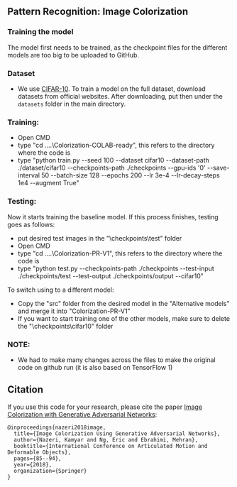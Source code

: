 
## Pattern Recognition: Image Colorization

### Training the model
The model first needs to be trained, as the checkpoint files for the different models are too big to be uploaded to GitHub.

### Dataset
- We use [CIFAR-10](https://www.cs.toronto.edu/~kriz/cifar.html). To train a model on the full dataset, download datasets from official websites.
After downloading, put then under the `datasets` folder in the main directory.

### Training:
- Open CMD
- type "cd ....\Colorization-COLAB-ready", this refers to the directory where the code is
- type "python train.py --seed 100 --dataset cifar10 --dataset-path ./dataset/cifar10 --checkpoints-path ./checkpoints --gpu-ids '0' --save-interval 50 --batch-size 128 --epochs 200 --lr 3e-4 --lr-decay-steps 1e4 --augment True"

### Testing:
Now it starts training the baseline model. If this process finishes, testing goes as follows:
- put desired test images in the "\checkpoints\test" folder
- Open CMD
- type "cd ....\Colorization-PR-V1", this refers to the directory where the code is
- type "python test.py --checkpoints-path ./checkpoints --test-input ./checkpoints/test --test-output ./checkpoints/output --cifar10"

To switch using to a different model:
- Copy the "src" folder from the desired model in the "Alternative models" and merge it into "Colorization-PR-V1"
- If you want to start training one of the other models, make sure to delete the "\checkpoints\cifar10" folder

### NOTE:
- We had to make many changes across the files to make the original code on github run (it is also based on TensorFlow 1)

## Citation
If you use this code for your research, please cite the paper <a href="https://arxiv.org/abs/1803.05400">Image Colorization with Generative Adversarial Networks</a>:

```
@inproceedings{nazeri2018image,
  title={Image Colorization Using Generative Adversarial Networks},
  author={Nazeri, Kamyar and Ng, Eric and Ebrahimi, Mehran},
  booktitle={International Conference on Articulated Motion and Deformable Objects},
  pages={85--94},
  year={2018},
  organization={Springer}
}
```
